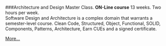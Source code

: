 ###Architecture and Design Master Class.
**ON-Line course** 13 weeks. Two hours per week.<br>
Software Design and Architecture is a complex domain that warrants a semester-level course. 
Clean Code, Structured, Object, Functional, SOLID, Components, Patterns, Architecture,
Earn CUEs and a signed certificate.

[More...](https://www.eventbrite.com/e/clean-code-architecture-design-masters-class-for-software-developers-tickets-345652434737)